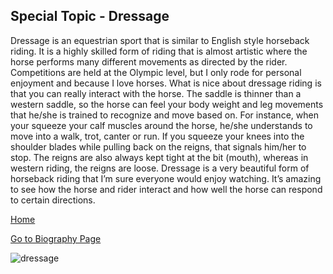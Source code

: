## Special Topic - Dressage

Dressage is an equestrian sport that is similar to English style horseback riding.  It is a highly skilled form of riding that is almost artistic where the horse performs many different movements as directed by the rider.  Competitions are held at the Olympic level, but I only rode for personal enjoyment and because I love horses.  What is nice about dressage riding is that you can really interact with the horse.  The saddle is thinner than a western saddle, so the horse can feel your body weight and leg movements that he/she is trained to recognize and move based on.  For instance, when your squeeze your calf muscles around the horse, he/she understands to move into a walk, trot, canter or run.  If you squeeze your knees into the shoulder blades while pulling back on the reigns, that signals him/her to stop.  The reigns are also always kept tight at the bit (mouth), whereas in western riding, the reigns are loose.  Dressage is a very beautiful form of horseback riding that I’m sure everyone would enjoy watching.  It’s amazing to see how the horse and rider interact and how well the horse can respond to certain directions.

[Home](index)

[Go to Biography Page](bio)

![dressage](https://upload.wikimedia.org/wikipedia/commons/c/c6/WCLV07f.JPG)


